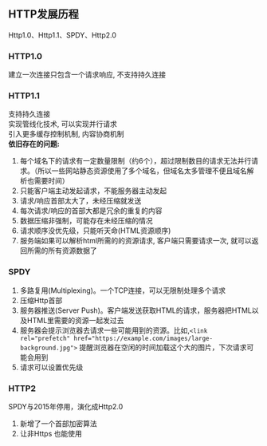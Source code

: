 ## HTTP发展历程
Http1.0、Http1.1、SPDY、Http2.0<br>
### HTTP1.0
建立一次连接只包含一个请求响应, 不支持持久连接
### HTTP1.1
支持持久连接<br>
实现管线化技术, 可以实现并行请求<br>
引入更多缓存控制机制, 内容协商机制<br>
**依旧存在的问题:** <br>
1. 每个域名下的请求有一定数量限制（约6个），超过限制数目的请求无法并行请求。（所以一些网站静态资源使用了多个域名，但域名太多管理不便且域名解析也需要时间）<br>
2. 只能客户端主动发起请求，不能服务器主动发起<br>
3. 请求/响应首部太大了，未经压缩就发送<br>
4. 每次请求/响应的首部大都是冗余的重复的内容<br>
5. 数据压缩非强制，可能存在未经压缩的情况<br>
6. 请求顺序没优先级，只能听天命(HTML资源顺序)<br>
7. 服务端如果可以解析html所需的的资源请求, 客户端只需要请求一次, 就可以返回所需的所有资源数据了
### SPDY
1. 多路复用(Multiplexing)。一个TCP连接，可以无限制处理多个请求<br>
2. 压缩Http首部<br>
3. 服务器推送(Server Push)。客户端发送获取HTML的请求，服务器把HTML以及HTML里需要的资源一起发过去<br>
4. 服务器会提示浏览器去请求一些可能用到的资源。比如,```<link rel="prefetch" href="https://example.com/images/large-background.jpg">``` 提醒浏览器在空闲的时间加载这个大的图片，下次请求可能会用到<br>
5. 请求可以设置优先级<br>

### HTTP2
SPDY与2015年停用，演化成Http2.0<br>

1. 新增了一个首部加密算法<br>
2. 让非Https 也能使用<br>